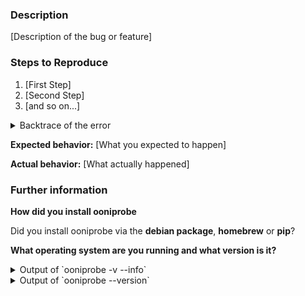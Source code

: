### Description

[Description of the bug or feature]

### Steps to Reproduce

1. [First Step]
2. [Second Step]
3. [and so on...]

<details><summary>Backtrace of the error</summary>

```
[paste output here]
```
</details>

**Expected behavior:** [What you expected to happen]

**Actual behavior:** [What actually happened]

### Further information

**How did you install ooniprobe**

Did you install ooniprobe via the **debian package**, **homebrew** or **pip**?

**What operating system are you running and what version is it?**

<details><summary>Output of `ooniprobe -v --info`</summary>

```
[paste output here]
```
</details>

<details><summary>Output of `ooniprobe --version`</summary>

```
[paste output here]
```
</details>

